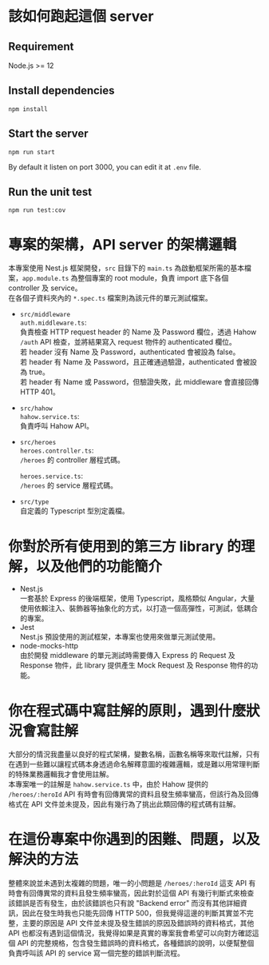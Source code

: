 # 該如何跑起這個 server

## Requirement

Node.js >= 12

## Install dependencies

`npm install`

## Start the server

`npm run start`

By default it listen on port 3000, you can edit it at `.env` file.

## Run the unit test

`npm run test:cov`

# 專案的架構，API server 的架構邏輯

本專案使用 Nest.js 框架開發，`src` 目錄下的 `main.ts` 為啟動框架所需的基本檔案，`app.module.ts` 為整個專案的 root module，負責 import 底下各個 controller 及 service。  
在各個子資料夾內的 `*.spec.ts` 檔案則為該元件的單元測試檔案。

- `src/middleware`  
  `auth.middleware.ts`:  
  負責檢查 HTTP request header 的 Name 及 Password 欄位，透過 Hahow `/auth` API 檢查，並將結果寫入 request 物件的 authenticated 欄位。  
  若 header 沒有 Name 及 Password，authenticated 會被設為 false。  
  若 header 有 Name 及 Password，且正確通過驗證，authenticated 會被設為 true。  
  若 header 有 Name 或 Password，但驗證失敗，此 middleware 會直接回傳 HTTP 401。

- `src/hahow`  
  `hahow.service.ts`:  
  負責呼叫 Hahow API。

- `src/heroes`  
  `heroes.controller.ts`:  
  `/heroes` 的 controller 層程式碼。

  `heroes.service.ts`:  
  `/heroes` 的 service 層程式碼。

- `src/type`  
  自定義的 Typescript 型別定義檔。

# 你對於所有使用到的第三方 library 的理解，以及他們的功能簡介

- Nest.js  
  一套基於 Express 的後端框架，使用 Typescript，風格類似 Angular，大量使用依賴注入、裝飾器等抽象化的方式，以打造一個高彈性，可測試，低耦合的專案。
- Jest  
  Nest.js 預設使用的測試框架，本專案也使用來做單元測試使用。
- node-mocks-http  
  由於開發 middleware 的單元測試時需要傳入 Express 的 Request 及 Response 物件，此 library 提供產生 Mock Request 及 Response 物件的功能。

# 你在程式碼中寫註解的原則，遇到什麼狀況會寫註解

大部分的情況我盡量以良好的程式架構，變數名稱，函數名稱等來取代註解，只有在遇到一些難以讓程式碼本身透過命名解釋意圖的複雜邏輯，或是難以用常理判斷的特殊業務邏輯我才會使用註解。  
本專案唯一的註解是 `hahow.service.ts` 中，由於 Hahow 提供的 `/heroes/:heroId` API 有時會有回傳異常的資料且發生頻率蠻高，但該行為及回傳格式在 API 文件並未提及，因此有幾行為了挑出此類回傳的程式碼有註解。

# 在這份專案中你遇到的困難、問題，以及解決的方法

整體來說並未遇到太複雜的問題，唯一的小問題是 `/heroes/:heroId` 這支 API 有時會有回傳異常的資料且發生頻率蠻高，因此對於這個 API 有幾行判斷式來檢查該錯誤是否有發生，由於該錯誤也只有說 "Backend error" 而沒有其他詳細資訊，因此在發生時我也只能先回傳 HTTP 500，但我覺得這邊的判斷其實並不完整，主要的原因是 API 文件並未提及發生錯誤的原因及錯誤時的資料格式，其他 API 也都沒有遇到這個情況，我覺得如果是真實的專案我會希望可以向對方確認這個 API 的完整規格，包含發生錯誤時的資料格式，各種錯誤的說明，以便幫整個負責呼叫該 API 的 service 寫一個完整的錯誤判斷流程。
